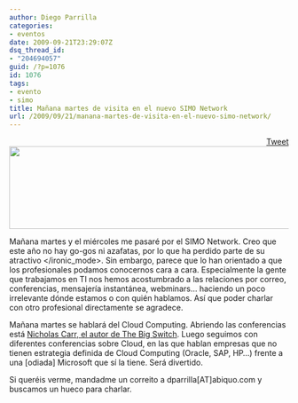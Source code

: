 ```yaml
---
author: Diego Parrilla
categories:
- eventos
date: 2009-09-21T23:29:07Z
dsq_thread_id:
- "204694057"
guid: /?p=1076
id: 1076
tags:
- evento
- simo
title: Mañana martes de visita en el nuevo SIMO Network
url: /2009/09/21/manana-martes-de-visita-en-el-nuevo-simo-network/
---
```


<div style="float: right; margin-left: 10px;">
  <a href="https://twitter.com/share" class="twitter-share-button" data-via="nubeblog" data-hashtags="evento,simo" data-count="vertical" data-url="/2009/09/21/manana-martes-de-visita-en-el-nuevo-simo-network/">Tweet</a>
</div>

<img class="aligncenter" src="http://www.marketingdeexperiencias.com/ifema/admin/temp/templates/78/SIMO/cab-simo.jpg" alt="" width="602" height="149" />

Mañana martes y el miércoles me pasaré por el SIMO Network. Creo que este año no hay go-gos ni azafatas, por lo que ha perdido parte de su atractivo </ironic_mode>. Sin embargo, parece que lo han orientado a que los profesionales podamos conocernos cara a cara. Especialmente la gente que trabajamos en TI nos hemos acostumbrado a las relaciones por correo, conferencias, mensajería instantánea, webminars&#8230; haciendo un poco irrelevante dónde estamos o con quién hablamos. Así que poder charlar con otro profesional directamente se agradece.

Mañana martes se hablará del Cloud Computing. Abriendo las conferencias está [Nicholas Carr, el autor de The Big Switch](/2008/11/04/the-big-switch-de-nicholas-carr-el-libro-de-cabecera-del-cloud-computing/). Luego seguimos con diferentes conferencias sobre Cloud, en las que hablan empresas que no tienen estrategia definida de Cloud Computing (Oracle, SAP, HP&#8230;) frente a una [odiada] Microsoft que sí la tiene. Será divertido.

Si queréis verme, mandadme un correito a dparrilla[AT]abiquo.com y buscamos un hueco para charlar.
